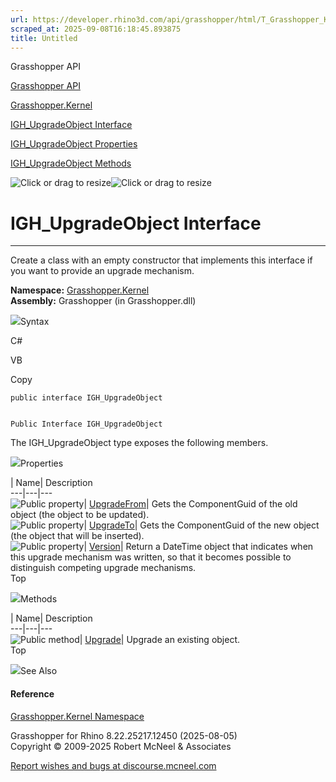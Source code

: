 ```yaml
---
url: https://developer.rhino3d.com/api/grasshopper/html/T_Grasshopper_Kernel_IGH_UpgradeObject.htm
scraped_at: 2025-09-08T16:18:45.893875
title: Untitled
---
```


Grasshopper API

[Grasshopper API](../html/723c01da-9986-4db2-8f53-6f3a7494df75.htm
"Grasshopper API")

[Grasshopper.Kernel](../html/N_Grasshopper_Kernel.htm "Grasshopper.Kernel")

[IGH_UpgradeObject
Interface](../html/T_Grasshopper_Kernel_IGH_UpgradeObject.htm
"IGH_UpgradeObject Interface")

[IGH_UpgradeObject
Properties](../html/Properties_T_Grasshopper_Kernel_IGH_UpgradeObject.htm
"IGH_UpgradeObject Properties")

[IGH_UpgradeObject
Methods](../html/Methods_T_Grasshopper_Kernel_IGH_UpgradeObject.htm
"IGH_UpgradeObject Methods")

![Click or drag to resize](../icons/TocOpen.gif)![Click or drag to
resize](../icons/TocClose.gif)

# IGH_UpgradeObject Interface  
  
---  
  
Create a class with an empty constructor that implements this interface if you
want to provide an upgrade mechanism.

**Namespace:** [Grasshopper.Kernel](N_Grasshopper_Kernel.htm)  
**Assembly:** Grasshopper (in Grasshopper.dll)

![](../icons/SectionExpanded.png)Syntax

C#

VB

Copy

    
    
    public interface IGH_UpgradeObject
    
    
    Public Interface IGH_UpgradeObject

The IGH_UpgradeObject type exposes the following members.

![](../icons/SectionExpanded.png)Properties

| Name| Description  
---|---|---  
![Public property](../icons/pubproperty.gif)|
[UpgradeFrom](P_Grasshopper_Kernel_IGH_UpgradeObject_UpgradeFrom.htm)|  Gets
the ComponentGuid of the old object (the object to be updated).  
![Public property](../icons/pubproperty.gif)|
[UpgradeTo](P_Grasshopper_Kernel_IGH_UpgradeObject_UpgradeTo.htm)|  Gets the
ComponentGuid of the new object (the object that will be inserted).  
![Public property](../icons/pubproperty.gif)|
[Version](P_Grasshopper_Kernel_IGH_UpgradeObject_Version.htm)|  Return a
DateTime object that indicates when this upgrade mechanism was written, so
that it becomes possible to distinguish competing upgrade mechanisms.  
Top

![](../icons/SectionExpanded.png)Methods

| Name| Description  
---|---|---  
![Public method](../icons/pubmethod.gif)|
[Upgrade](M_Grasshopper_Kernel_IGH_UpgradeObject_Upgrade.htm)|  Upgrade an
existing object.  
Top

![](../icons/SectionExpanded.png)See Also

#### Reference

[Grasshopper.Kernel Namespace](N_Grasshopper_Kernel.htm)

Grasshopper for Rhino 8.22.25217.12450 (2025-08-05)  
Copyright © 2009-2025 Robert McNeel & Associates

[Report wishes and bugs at
discourse.mcneel.com](https://discourse.mcneel.com/c/grasshopper)

